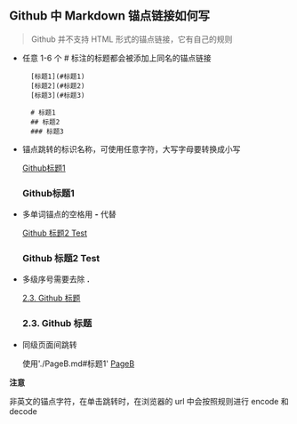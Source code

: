 ##  Github 中 Markdown 锚点链接如何写
> Github 并不支持 HTML 形式的锚点链接，它有自己的规则

- 任意 1-6 个 # 标注的标题都会被添加上同名的锚点链接 
  
		[标题1](#标题1) 
    	[标题2](#标题2) 
    	[标题3](#标题3) 
    	
    	# 标题1
    	## 标题2
    	### 标题3

- 锚点跳转的标识名称，可使用任意字符，大写字母要转换成小写

  [Github标题1](#github标题1)

  ### Github标题1

- 多单词锚点的空格用 **-** 代替

  [Github 标题2 Test](#github-标题2-test)

  ### Github 标题2 Test

- 多级序号需要去除 **.**

  [2.3. Github 标题](#23-github-标题)

  ### 2.3. Github 标题

- 同级页面间跳转

  使用'./PageB.md#标题1'
   [PageB](./PageB.md#标题1)

**注意**

非英文的锚点字符，在单击跳转时，在浏览器的 url 中会按照规则进行 encode 和 decode
